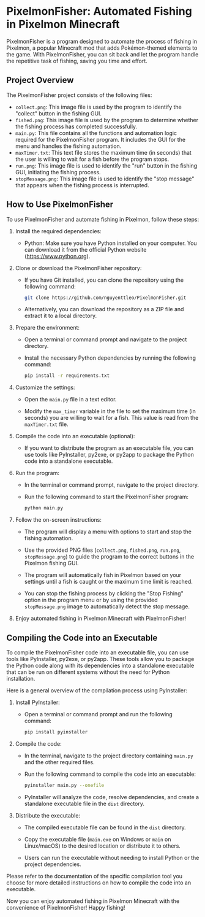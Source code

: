 # PixelmonFisher: Automated Fishing in Pixelmon Minecraft

PixelmonFisher is a program designed to automate the process of fishing in Pixelmon, a popular Minecraft mod that adds Pokémon-themed elements to the game. With PixelmonFisher, you can sit back and let the program handle the repetitive task of fishing, saving you time and effort.

## Project Overview

The PixelmonFisher project consists of the following files:

- `collect.png`: This image file is used by the program to identify the "collect" button in the fishing GUI.
- `fished.png`: This image file is used by the program to determine whether the fishing process has completed successfully.
- `main.py`: This file contains all the functions and automation logic required for the PixelmonFisher program. It includes the GUI for the menu and handles the fishing automation.
- `maxTimer.txt`: This text file stores the maximum time (in seconds) that the user is willing to wait for a fish before the program stops.
- `run.png`: This image file is used to identify the "run" button in the fishing GUI, initiating the fishing process.
- `stopMessage.png`: This image file is used to identify the "stop message" that appears when the fishing process is interrupted.

## How to Use PixelmonFisher

To use PixelmonFisher and automate fishing in Pixelmon, follow these steps:

1. Install the required dependencies:

   - Python: Make sure you have Python installed on your computer. You can download it from the official Python website (https://www.python.org).

2. Clone or download the PixelmonFisher repository:

   - If you have Git installed, you can clone the repository using the following command:

     ```bash
     git clone https://github.com/nguyenttleo/PixelmonFisher.git
     ```

   - Alternatively, you can download the repository as a ZIP file and extract it to a local directory.

3. Prepare the environment:

   - Open a terminal or command prompt and navigate to the project directory.

   - Install the necessary Python dependencies by running the following command:

     ```bash
     pip install -r requirements.txt
     ```

4. Customize the settings:

   - Open the `main.py` file in a text editor.

   - Modify the `max_timer` variable in the file to set the maximum time (in seconds) you are willing to wait for a fish. This value is read from the `maxTimer.txt` file.

5. Compile the code into an executable (optional):

   - If you want to distribute the program as an executable file, you can use tools like PyInstaller, py2exe, or py2app to package the Python code into a standalone executable.

6. Run the program:

   - In the terminal or command prompt, navigate to the project directory.

   - Run the following command to start the PixelmonFisher program:

     ```bash
     python main.py
     ```

7. Follow the on-screen instructions:

   - The program will display a menu with options to start and stop the fishing automation.

   - Use the provided PNG files (`collect.png`, `fished.png`, `run.png`, `stopMessage.png`) to guide the program to the correct buttons in the Pixelmon fishing GUI.

   - The program will automatically fish in Pixelmon based on your settings until a fish is caught or the maximum time limit is reached.

   - You can stop the fishing process by clicking the "Stop Fishing" option in the program menu or by using the provided `stopMessage.png` image to automatically detect the stop message.

8. Enjoy automated fishing in Pixelmon Minecraft with PixelmonFisher!

## Compiling the Code into an Executable

To compile the PixelmonFisher code into an executable file, you can use tools like PyInstaller, py2exe, or py2app. These tools allow you to package the Python code along with its dependencies into a standalone executable that can be run on different systems without the need for Python installation.

Here is a general overview of the compilation process using PyInstaller:

1. Install PyInstaller:

   - Open a terminal or command prompt and run the following command:

     ```bash
     pip install pyinstaller
     ```

2. Compile the code:

   - In the terminal, navigate to the project directory containing `main.py` and the other required files.

   - Run the following command to compile the code into an executable:

     ```bash
     pyinstaller main.py --onefile
     ```

   - PyInstaller will analyze the code, resolve dependencies, and create a standalone executable file in the `dist` directory.

3. Distribute the executable:

   - The compiled executable file can be found in the `dist` directory.

   - Copy the executable file (`main.exe` on Windows or `main` on Linux/macOS) to the desired location or distribute it to others.

   - Users can run the executable without needing to install Python or the project dependencies.

Please refer to the documentation of the specific compilation tool you choose for more detailed instructions on how to compile the code into an executable.

Now you can enjoy automated fishing in Pixelmon Minecraft with the convenience of PixelmonFisher! Happy fishing!
